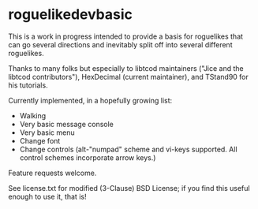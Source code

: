# roguelikedevbasic

This is a work in progress intended to provide a basis for roguelikes that can go several directions and inevitably split off into several different roguelikes.

Thanks to many folks but especially to libtcod maintainers ("Jice and the libtcod contributors"), HexDecimal (current maintainer), and TStand90 for his tutorials.

Currently implemented, in a hopefully growing list:

* Walking
* Very basic message console
* Very basic menu
* Change font
* Change controls (alt-"numpad" scheme and vi-keys supported. All control schemes incorporate arrow keys.)

Feature requests welcome.

See license.txt for modified (3-Clause) BSD License; if you find this useful enough to use it, that is!
